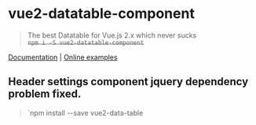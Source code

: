 # vue2-datatable-component

> The best Datatable for Vue.js 2.x which never sucks  
>~~`npm i -S vue2-datatable-component`~~

[Documentation](https://OneWayTech.github.io/vue2-datatable/doc) |
[Online examples](https://OneWayTech.github.io/vue2-datatable/examples/dist)

## Header settings component jquery dependency problem fixed.

> `npm install --save vue2-data-table
